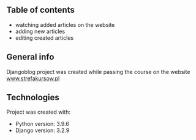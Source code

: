 ## Table of contents

* watching added articles on the website
* adding new articles
* editing created articles 

## General info
Djangoblog project was created while passing the course on the website www.strefakursow.pl

## Technologies
Project was created with:
* Python version: 3.9.6
* Django version: 3.2.9
